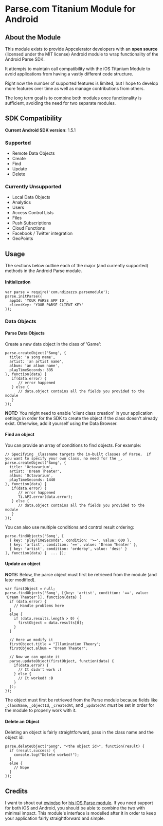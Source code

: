 # Parse.com Titanium Module for Android

## About the Module

This module exists to provide Appcelerator developers with an **open source** (licensed under the MIT license) Android module to wrap functionality of the Android Parse SDK.

It attempts to maintain call compatibility with the iOS Titanium Module to avoid applications from having a vastly different code structure.

Right now the number of supported features is limited, but I hope to develop more features over time as well as manage contributions from others.

The long term goal is to combine both modules once functionality is sufficient, avoiding the need for two separate modules.

## SDK Compatibility

**Current Android SDK version:** 1.5.1

### Supported

* Remote Data Objects
 * Create
 * Find
 * Update
 * Delete

### Currently Unsupported

* Local Data Objects
* Analytics
* Users
* Access Control Lists
* Files
* Push Subscriptions
* Cloud Functions
* Facebook / Twitter integration
* GeoPoints

## Usage

The sections below outline each of the major (and currently supported) methods in the Android Parse module.

#### Initialization

    var parse = require('com.ndizazzo.parsemodule');
    parse.initParse({
      appId: 'YOUR PARSE APP ID',
      clientKey: 'YOUR PARSE CLIENT KEY'
    });

### Data Objects

#### Parse Data Objects

Create a new data object in the class of 'Game':

    parse.createObject('Song', {
      title: 'a song name',
      artist: 'an artist name',
      album: 'an album name',
      playTimeSeconds: 335
    }, function(data) {
       if(data.error) {
          // error happened
       } else {
          // data.object contains all the fields you provided to the module
       }
    });

**NOTE:** You might need to enable 'client class creation' in your application settings in order for the SDK to create the object if the class doesn't already exist. Otherwise, add it yourself using the Data Browser.

#### Find an object

You can provide an array of conditions to find objects. For example:

    // Specifying _Classname targets the in-built classes of Parse.  If you want to specify your own class, no need for the _.
    parse.createObject('Song', {
      title: 'Octavarium',
      artist: 'Dream Theater',
      album: 'Octavarium',
      playTimeSeconds: 1440
    }, function(data) {
       if(data.error) {
          // error happened
          Ti.API.error(data.error);
       } else {
          // data.object contains all the fields you provided to the module
       }
    });

You can also use multiple conditions and control result ordering:

    parse.findObjects('Song', [
      { key: 'playTimeSeconds', condition: '>=', value: 600 },
      { key: 'artist', condition: '==', value: 'Dream Theater' },
      { key: 'artist', condition: 'orderby', value: 'desc' }
    ], function(data) {  ... });

#### Update an object

**NOTE:** Below, the parse object must first be retrieved from the module (and later modified).

    var firstObject = null;
    parse.findObjects('Song', [{key: 'artist', condition: '==', value: 'Dream Theater'}], function(data) {
      if (data.error) {
        // Handle problems here
      }
      else {
        if (data.results.length > 0) {
          firstObject = data.results[0];
        }
      }

      // Here we modify it
      firstObject.title = "Illumination Theory";
      firstObject.album = "Dream Theater";

      // Now we can update it
      parse.updateObject(firstObject, function(data) {
        if(data.error) {
          // It didn't work :(
        } else {
          // It worked! :D
        }
      });
    });

The object must first be retrieved from the Parse module because fields like `_className`, `_objectId`, `_createdAt`, and `_updatedAt` *must* be set in order for the module to properly work with it.

#### Delete an Object

Deleting an object is fairly straightforward, pass in the class name and the object id:

    parse.deleteObject("Song", "<the object id>", function(result) {
      if (result.success) {
        console.log("Delete worked!");
      }
      else {
        // Nope
      }
    });

## Credits

I want to shout out [ewindso](http://github.com/ewindso) for [his iOS Parse module](https://github.com/ewindso/ios-parse-titanium-module). If you need support for both iOS and Android, you should be able to combine the two with minimal impact. This module's interface is modelled after it in order to keep your application fairly straightforward and simple.
